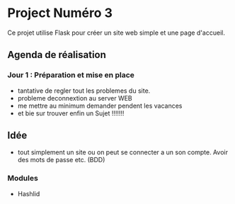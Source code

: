 # Project Numéro 3
Ce projet utilise Flask pour créer un site web simple et une page d'accueil.

## Agenda de réalisation

### Jour 1 : Préparation et mise en place
 - tantative de regler tout les problemes du site.
 - probleme deconnextion au server WEB
 - me mettre au minimum demander pendent les vacances
 - et bie sur trouver enfin un Sujet !!!!!!!

## Idée 
- tout simplement un site ou on peut se connecter a un son compte. Avoir des mots de passe etc. (BDD)
### Modules
- Hashlid

